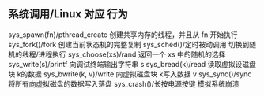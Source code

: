 ## 系统调用/Linux 对应 行为 
sys_spawn(fn)/pthread_create 创建共享内存的线程，并且从 fn 开始执行 
sys_fork()/fork 创建当前状态机的完整复制 
sys_sched()/定时被动调用 切换到随机的线程/进程执行 
sys_choose(xs)/rand 返回一个 xs 中的随机的选择 
sys_write(s)/printf 向调试终端输出字符串 s 
sys_bread(k)/read 读取虚拟设磁盘块 k的数据 
sys_bwrite(k, v)/write 向虚拟磁盘块 k写入数据 v 
sys_sync()/sync 将所有向虚拟磁盘的数据写入落盘 
sys_crash()/长按电源按键 模拟系统崩溃
